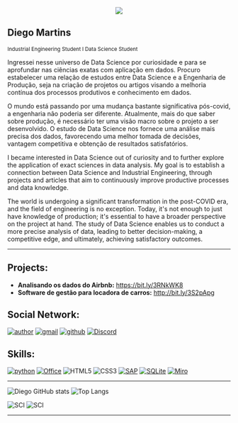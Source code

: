 <p align="center">
  <img src="https://github.com/sciencediego/DataScience/blob/main/Minimalist%20Corporate.png" >
</p>

## Diego Martins
<sub>Industrial Engineering Student  l Data Science Student </sub>

Ingressei nesse universo de Data Science por curiosidade e para se aprofundar nas ciências exatas com aplicação em dados. Procuro estabelecer uma relação de estudos entre Data Science e a Engenharia de Produção, seja na criação de projetos ou artigos visando a melhoria contínua dos processos produtivos e conhecimento em dados.

O mundo está passando por uma mudança bastante significativa pós-covid, a engenharia não poderia ser diferente. Atualmente, mais do que saber sobre produção, é necessário ter uma visão macro sobre o projeto a ser desenvolvido. O estudo de Data Science nos fornece uma análise mais precisa dos dados, favorecendo uma melhor tomada de decisões, vantagem competitiva e obtenção de resultados satisfatórios.

I became interested in Data Science out of curiosity and to further explore the application of exact sciences in data analysis. My goal is to establish a connection between Data Science and Industrial Engineering, through projects and articles that aim to continuously improve productive processes and data knowledge.

The world is undergoing a significant transformation in the post-COVID era, and the field of engineering is no exception. Today, it's not enough to just have knowledge of production; it's essential to have a broader perspective on the project at hand. The study of Data Science enables us to conduct a more precise analysis of data, leading to better decision-making, a competitive edge, and ultimately, achieving satisfactory outcomes.

---

## Projects:
* **Analisando os dados do Airbnb:** https://bit.ly/3RNkWK8
* **Software de gestão para locadora de carros:** http://bit.ly/3S2pApg

## Social Network:
[![author](https://img.shields.io/badge/LinkedIn-0077B5?style=for-the-badge&logo=linkedin&logoColor=white)](https://www.linkedin.com/in/diegomartinsl/) [![gmail](https://img.shields.io/badge/Gmail-D14836?style=for-the-badge&logo=gmail&logoColor=white)](mailto:diegow.maartins@gmail.com) [![github](https://img.shields.io/badge/GitHub-100000?style=for-the-badge&logo=github&logoColor=white)](https://github.com/sciencediego) [![Discord](https://img.shields.io/badge/Discord-%235865F2.svg?style=for-the-badge&logo=discord&logoColor=white)](https://discord.com/diegoscience)


## Skills:
[![python](https://img.shields.io/badge/Python-14354C?style=for-the-badge&logo=python&logoColor=white)](https://www.python.org) [![Office](https://img.shields.io/badge/Microsoft_Office-D83B01?style=for-the-badge&logo=microsoft-office&logoColor=white)](https://www.microsoft.com) ![HTML5](https://img.shields.io/badge/html5-%23E34F26.svg?style=for-the-badge&logo=html5&logoColor=white) ![CSS3](https://img.shields.io/badge/css3-%231572B6.svg?style=for-the-badge&logo=css3&logoColor=white) [![SAP](https://img.shields.io/badge/SAP-0FAAFF?style=for-the-badge&logo=sap&logoColor=white)](https://www.sap.com) [![SQLite](https://img.shields.io/badge/SQLite-07405E?style=for-the-badge&logo=sqlite&logoColor=white)](https://www.sqlite.org/index.html) [![Miro](https://img.shields.io/badge/Miro-050038?style=for-the-badge&logo=Miro&logoColor=white)](https://miro.com/pt/login/)

---
![Diego GitHub stats](https://github-readme-stats.vercel.app/api?username=sciencediego&show_icons=true&theme=gotham&count_private=true) ![Top Langs](https://github-readme-stats.vercel.app/api/top-langs/?username=sciencediego&theme=gotham)

![SCI](https://github.com/sciencediego/DataScience/blob/main/eeee33110479203.5fee1f7411965.gif)
![SCI](https://asectr.wordpress.com/wp-content/uploads/2020/12/7ykr.gif?w=480)

---
